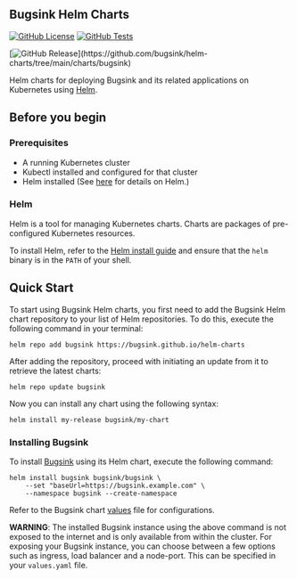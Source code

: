 ## Bugsink Helm Charts

[![GitHub License](https://img.shields.io/github/license/bugsink/helm-charts)](https://github.com/bugsink/helm-charts/blob/main/LICENSE)
[![GitHub Tests](https://github.com/bugsink/helm-charts/workflows/test/badge.svg)](https://github.com/bugsink/helm-charts)

[![GitHub Release](https://img.shields.io/github/v/release/bugsink/helm-charts?filter=bugsink/*)](https://github.com/bugsink/helm-charts/tree/main/charts/bugsink)

Helm charts for deploying Bugsink and its related applications on Kubernetes using [Helm](https://github.com/helm/helm).

## Before you begin

### Prerequisites

- A running Kubernetes cluster
- Kubectl installed and configured for that cluster
- Helm installed (See [here](#helm) for details on Helm.)

### Helm

Helm is a tool for managing Kubernetes charts. Charts are packages of pre-configured Kubernetes resources.

To install Helm, refer to the [Helm install guide](https://github.com/helm/helm#install) and ensure that the `helm`
binary is in the `PATH` of your shell.

## Quick Start

To start using Bugsink Helm charts, you first need to add the Bugsink Helm chart repository to your list of Helm
repositories. To do this, execute the following command in your terminal:

```console
helm repo add bugsink https://bugsink.github.io/helm-charts
```

After adding the repository, proceed with initiating an update from it to retrieve the latest charts:

```console
helm repo update bugsink
```

Now you can install any chart using the following syntax:

```console
helm install my-release bugsink/my-chart
```

### Installing Bugsink

To install [Bugsink](https://www.bugsink.com) using its Helm chart, execute the following command:

```console
helm install bugsink bugsink/bugsink \
    --set "baseUrl=https://bugsink.example.com" \
    --namespace bugsink --create-namespace
```

Refer to the Bugsink chart [values](https://github.com/bugsink/helm-charts/blob/main/charts/bugsink/values.yaml) file
for configurations.

**WARNING**: The installed Bugsink instance using the above command is not exposed to the internet and is only available
from within the cluster. For exposing your Bugsink instance, you can choose between a few options such as ingress, load
balancer and a node-port. This can be specified in your `values.yaml` file.
